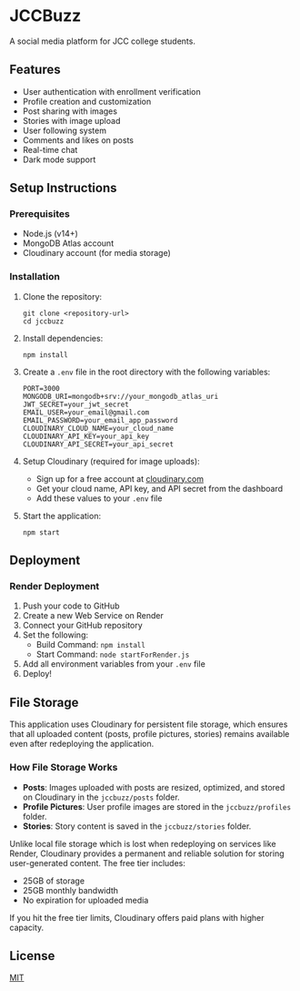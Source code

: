 # JCCBuzz

A social media platform for JCC college students.

## Features

- User authentication with enrollment verification
- Profile creation and customization
- Post sharing with images
- Stories with image upload
- User following system
- Comments and likes on posts
- Real-time chat
- Dark mode support

## Setup Instructions

### Prerequisites

- Node.js (v14+)
- MongoDB Atlas account
- Cloudinary account (for media storage)

### Installation

1. Clone the repository:
   ```
   git clone <repository-url>
   cd jccbuzz
   ```

2. Install dependencies:
   ```
   npm install
   ```

3. Create a `.env` file in the root directory with the following variables:
   ```
   PORT=3000
   MONGODB_URI=mongodb+srv://your_mongodb_atlas_uri
   JWT_SECRET=your_jwt_secret
   EMAIL_USER=your_email@gmail.com
   EMAIL_PASSWORD=your_email_app_password
   CLOUDINARY_CLOUD_NAME=your_cloud_name
   CLOUDINARY_API_KEY=your_api_key
   CLOUDINARY_API_SECRET=your_api_secret
   ```

4. Setup Cloudinary (required for image uploads):
   - Sign up for a free account at [cloudinary.com](https://cloudinary.com/)
   - Get your cloud name, API key, and API secret from the dashboard
   - Add these values to your `.env` file

5. Start the application:
   ```
   npm start
   ```

## Deployment

### Render Deployment

1. Push your code to GitHub
2. Create a new Web Service on Render
3. Connect your GitHub repository
4. Set the following:
   - Build Command: `npm install`
   - Start Command: `node startForRender.js`
5. Add all environment variables from your `.env` file
6. Deploy!

## File Storage

This application uses Cloudinary for persistent file storage, which ensures that all uploaded content (posts, profile pictures, stories) remains available even after redeploying the application.

### How File Storage Works

- **Posts**: Images uploaded with posts are resized, optimized, and stored on Cloudinary in the `jccbuzz/posts` folder.
- **Profile Pictures**: User profile images are stored in the `jccbuzz/profiles` folder.
- **Stories**: Story content is saved in the `jccbuzz/stories` folder.

Unlike local file storage which is lost when redeploying on services like Render, Cloudinary provides a permanent and reliable solution for storing user-generated content. The free tier includes:

- 25GB of storage
- 25GB monthly bandwidth
- No expiration for uploaded media

If you hit the free tier limits, Cloudinary offers paid plans with higher capacity.

## License

[MIT](LICENSE) 
